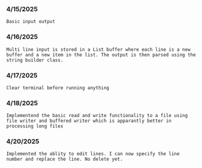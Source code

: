 ### 4/15/2025

    Basic input output

### 4/16/2025

    Multi line input is stored in a List buffer where each line is a new buffer and a new item in the list. The output is then parsed using the string builder class.

### 4/17/2025

    Clear terminal before running anything

### 4/18/2025

    Implementend the basic read and write functionality to a file using file writer and buffered writer which is apparantly better in processing long files

### 4/20/2025

    Implemented the ablity to edit lines. I can now specify the line number and replace the line. No delete yet.
